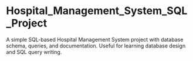 # Hospital_Management_System_SQL_Project
A simple SQL-based Hospital Management System project with database schema, queries, and documentation. Useful for learning database design and SQL query writing.
